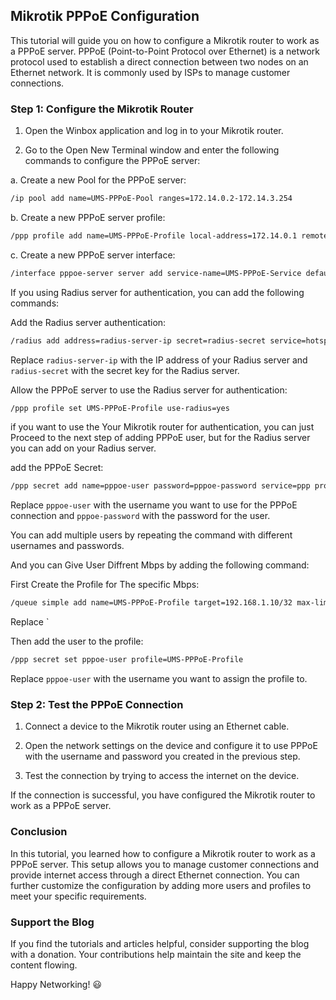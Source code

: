 ## Mikrotik PPPoE Configuration

This tutorial will guide you on how to configure a Mikrotik router to work as a PPPoE server. PPPoE (Point-to-Point Protocol over Ethernet) is a network protocol used to establish a direct connection between two nodes on an Ethernet network. It is commonly used by ISPs to manage customer connections.


### Step 1: Configure the Mikrotik Router

1. Open the Winbox application and log in to your Mikrotik router.

2. Go to the Open New Terminal window and enter the following commands to configure the PPPoE server:

a. Create a new Pool for the PPPoE server:


```bash
/ip pool add name=UMS-PPPoE-Pool ranges=172.14.0.2-172.14.3.254
```

b. Create a new PPPoE server profile:

```bash
/ppp profile add name=UMS-PPPoE-Profile local-address=172.14.0.1 remote-address=UMS-PPPoE-Pool
```

c. Create a new PPPoE server interface:

```bash
/interface pppoe-server server add service-name=UMS-PPPoE-Service default-profile=UMS-PPPoE-Profile disabled=no
```


If you using Radius server for authentication, you can add the following commands:

Add the Radius server authentication:

```bash
/radius add address=radius-server-ip secret=radius-secret service=hotspot timeout=3000ms
```

Replace `radius-server-ip` with the IP address of your Radius server and `radius-secret` with the secret key for the Radius server.


Allow the PPPoE server to use the Radius server for authentication:

```bash
/ppp profile set UMS-PPPoE-Profile use-radius=yes
```

if you want to use the Your Mikrotik router for authentication, you can just Proceed to the next step of adding PPPoE user, but for the Radius server you can add on your Radius server.

add the PPPoE Secret:

```bash
/ppp secret add name=pppoe-user password=pppoe-password service=ppp profile=UMS-PPPoE-Profile
```

Replace `pppoe-user` with the username you want to use for the PPPoE connection and `pppoe-password` with the password for the user.

You can add multiple users by repeating the command with different usernames and passwords.

And you can Give User Diffrent Mbps by adding the following command:

First Create the Profile for The specific Mbps:

```bash
/queue simple add name=UMS-PPPoE-Profile target=192.168.1.10/32 max-limit=10M/20M
```

Replace `

Then add the user to the profile:

```bash
/ppp secret set pppoe-user profile=UMS-PPPoE-Profile
```

Replace `pppoe-user` with the username you want to assign the profile to.

### Step 2: Test the PPPoE Connection


1. Connect a device to the Mikrotik router using an Ethernet cable.

2. Open the network settings on the device and configure it to use PPPoE with the username and password you created in the previous step.

3. Test the connection by trying to access the internet on the device.

If the connection is successful, you have configured the Mikrotik router to work as a PPPoE server.


### Conclusion

In this tutorial, you learned how to configure a Mikrotik router to work as a PPPoE server. This setup allows you to manage customer connections and provide internet access through a direct Ethernet connection. You can further customize the configuration by adding more users and profiles to meet your specific requirements.


### Support the Blog

If you find the tutorials and articles helpful, consider supporting the blog with a donation. Your contributions help maintain the site and keep the content flowing.


Happy Networking! :smiley:





